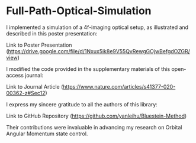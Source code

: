 # Full-Path-Optical-Simulation
I implemented a simulation of a 4f-imaging optical setup, as illustrated and described in this poster presentation:

Link to Poster Presentation
(https://drive.google.com/file/d/1Nxux5ik8e9V55QvRewgGOjwBefgdOZGR/view)

I modified the code provided in the supplementary materials of this open-access journal:

Link to Journal Article
(https://www.nature.com/articles/s41377-020-00362-z#Sec12)

I express my sincere gratitude to all the authors of this library:

Link to GitHub Repository
(https://github.com/yanleihu/Bluestein-Method)

Their contributions were invaluable in advancing my research on Orbital Angular Momentum state control.
